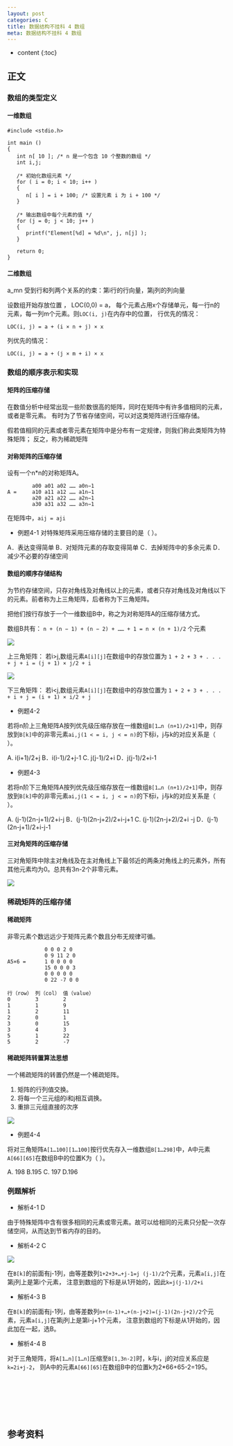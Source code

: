 ```yaml
---
layout: post
categories: C
title: 数据结构不挂科 4 数组
meta: 数据结构不挂科 4 数组
---
```

* content
{:toc}

## 正文

### 数组的类型定义

#### 一维数组

```
#include <stdio.h>
 
int main ()
{
   int n[ 10 ]; /* n 是一个包含 10 个整数的数组 */
   int i,j;
 
   /* 初始化数组元素 */         
   for ( i = 0; i < 10; i++ )
   {
      n[ i ] = i + 100; /* 设置元素 i 为 i + 100 */
   }
   
   /* 输出数组中每个元素的值 */
   for (j = 0; j < 10; j++ )
   {
      printf("Element[%d] = %d\n", j, n[j] );
   }
 
   return 0;
}
```

#### 二维数组

a_mn 受到⾏和列两个关系的约束：第i⾏的⾏向量，第j列的列向量

设数组开始存放位置 ， LOC(0,0) = a， 每个元素占⽤x个存储单元，每一行n的元素，每一列m个元素。则`LOC(i, j)`在内存中的位置，
⾏优先的情况：
```
LOC(i, j) = a + (i × n + j) × x
```

列优先的情况：
```
LOC(i, j) = a + (j × m + i) × x
```


### 数组的顺序表示和实现

#### 矩阵的压缩存储

在数值分析中经常出现⼀些阶数很⾼的矩阵，同时在矩阵中有许多值相同的元素，或者是零元素。
有时为了节省存储空间，可以对这类矩阵进⾏压缩存储。

假若值相同的元素或者零元素在矩阵中是分布有⼀定规律，则我们称此类矩阵为特殊矩阵；
反之，称为稀疏矩阵

#### 对称矩阵的压缩存储

设有⼀个n*n的对称矩阵A。

```
        a00 a01 a02 …… a0n−1
A =     a10 a11 a12 …… a1n−1
        a20 a21 a22 …… a2n−1
        a30 a31 a32 …… a3n−1
```

在矩阵中，`aij = aji`

* 例题4-1   对特殊矩阵采⽤压缩存储的主要⽬的是（ ）。

A．表达变得简单   B．对矩阵元素的存取变得简单   C．去掉矩阵中的多余元素   D．减少不必要的存储空间

#### 数组的顺序存储结构

为节约存储空间，只存对⻆线及对⻆线以上的元素，或者只存对⻆线及对⻆线以下的元素。前者称为上三⻆矩阵，后者称为下三⻆矩阵。

把他们按⾏存放于⼀个⼀维数组B中，称之为对称矩阵A的压缩存储⽅式。

数组B共有： `n + (n − 1) + (n − 2) + …… + 1 = n × (n + 1)/2` 个元素

![]({{site.baseurl}}/images/20210719/20210719102904.png)

上三⻆矩阵： 若i>j,数组元素`A[i][j]`在数组中的存放位置为
`1 + 2 + 3 + . . . + j + i = (j + 1) × j/2 + i`

![]({{site.baseurl}}/images/20210719/20210719102916.png)

下三⻆矩阵： 若i<j,数组元素`A[i][j]`在数组中的存放位置为
`1 + 2 + 3 + . . . + i + j = (i + 1) × i/2 + j`

* 例题4-2

若将n阶上三⻆矩阵A按列优先级压缩存放在⼀维数组`B[1…n (n+1)/2+1]`中，则存放到`B[k]`中的⾮零元素`ai,j(1 < = i, j < = n)`的下标i，j与k的对应关系是（ ）。

A. i(i+1)/2+j   B．i(i-1)/2+j-1   C. j(j-1)/2+i   D．j(j-1)/2+i-1

* 例题4-3

若将n阶下三⻆矩阵A按列优先级压缩存放在⼀维数组`B[1…n (n+1)/2+1]`中，则存放到`B[k]`中的⾮零元素`ai,j(1 < = i, j < = n)`的下标i，j与k的对应关系是（ ）。

A. (j-1)(2n-j+1)/2+i-j   B．(j-1)(2n-j+2)/2+i-j+1   C. (j-1)(2n-j+2)/2+i -j   D．(j-1)(2n-j+1)/2+i-j-1

#### 三对角矩阵的压缩存储

三对⻆矩阵中除主对⻆线及在主对⻆线上下最邻近的两条对⻆线上的元素外，所有其他元素均为0。总共有3n-2个⾮零元素。

![]({{site.baseurl}}/images/20210719/20210719104632.png)

### 稀疏矩阵的压缩存储

#### 稀疏矩阵

⾮零元素个数远远少于矩阵元素个数且分布⽆规律可循。

```
            0 0 0 2 0
            0 9 11 2 0
A5×6 =      1 0 0 0 0
            15 0 0 0 3
            0 0 0 0 0
            0 22 -7 0 0
```

```
⾏（row） 列（col） 值（value） 
0        3        2
1        1        9
1        2        11
2        0        1
3        0        15
3        4        3
5        1        22
5        2        -7
```

#### 稀疏矩阵转置算法思想

⼀个稀疏矩阵的转置仍然是⼀个稀疏矩阵。
1. 矩阵的⾏列值交换。
2. 将每⼀个三元组的i和j相互调换。
3. 重排三元组直接的次序

![]({{site.baseurl}}/images/20210719/20210719104924.png)

* 例题4-4

将对三⻆矩阵`A[1…100][1…100]`按⾏优先存⼊⼀维数组`B[1…298]`中，A中元素`A[66][65]`在数组B中的位置K为（ ）。

A. 198   B.195   C. 197   D.196

### 例题解析

* 解析4-1  D

由于特殊矩阵中含有很多相同的元素或零元素。故可以给相同的元素只分配⼀次存储空间，从⽽达到节省内存的⽬的。

* 解析4-2  C

![]({{site.baseurl}}/images/20210719/20210719103228.png)

在`B[k]`的前⾯有j-1列，由等差数列`1+2+3+…+j-1=j (j-1)/2`个元素，元素`a[i,j]`在第j列上是第i个元素，
注意到数组的下标是从1开始的，因此`k=j(j-1)/2+i`

* 解析4-3  B

在`B[k]`的前⾯有j-1列，由等差数列`n+(n-1)+…+(n-j+2)=(j-1)(2n-j+2)/2`个元素，元素`a[i,j]`在第j列上是第i-j+1个元素，
注意到数组的下标是从1开始的，因此加在⼀起，选B。

* 解析4-4 B

对于三⻆矩阵，将`A[1…n][1…n]`压缩⾄`B[1,3n-2]`时，k与i，j的对应关系应是`k=2i+j-2`，
则A中的元素`A[66][65]`在数组B中的位置k为2*66+65-2=195。

<br/><br/><br/><br/><br/>
## 参考资料



